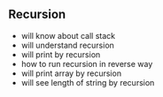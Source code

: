## Recursion

- will know about call stack
- will understand recursion
- will print by recursion
- how to run recursion in reverse way
- will print array by recursion
- will see length of string by recursion
